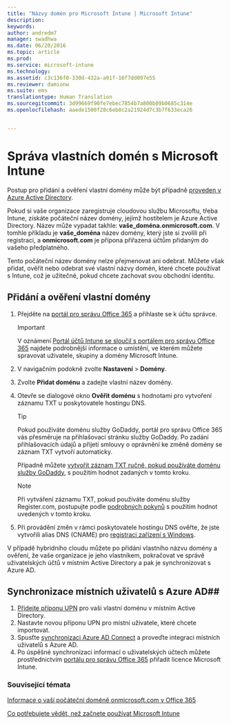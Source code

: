 ```yaml
---
title: "Názvy domén pro Microsoft Intune | Microsoft Intune"
description: 
keywords: 
author: andredm7
manager: swadhwa
ms.date: 06/20/2016
ms.topic: article
ms.prod: 
ms.service: microsoft-intune
ms.technology: 
ms.assetid: c3c136f0-330d-432a-a91f-16f7dd097e55
ms.reviewer: damionw
ms.suite: ems
translationtype: Human Translation
ms.sourcegitcommit: 3d99669f90fe7ebec7854b7a800b09b0685c314e
ms.openlocfilehash: aaede1500f28c6eb8c2a21924d7c3b7f633eca26


---
```




# Správa vlastních domén s Microsoft Intune

Postup pro přidání a ověření vlastní domény může být případně [proveden v Azure Active Directory](https://azure.microsoft.com/en-us/documentation/articles/active-directory-add-domain/).

Pokud si vaše organizace zaregistruje cloudovou službu Microsoftu, třeba Intune, získáte počáteční název domény, jejímž hostitelem je Azure Active Directory. Název může vypadat takhle: **vaše_doména.onmicrosoft.com**. V tomhle příkladu je **vaše_doména** název domény, který jste si zvolili při registraci, a **onmicrosoft.com** je přípona přiřazená účtům přidaným do vašeho předplatného.

Tento počáteční název domény nelze přejmenovat ani odebrat. Můžete však přidat, ověřit nebo odebrat své vlastní názvy domén, které chcete používat s Intune, což je užitečné, pokud chcete zachovat svou obchodní identitu.

## Přidání a ověření vlastní domény 

1. Přejděte na [portál pro správu Office 365](https://portal.office.com/Admin/Default.aspx) a přihlaste se k účtu správce.
    > [!IMPORTANT]
    > V oznámení     [Portál účtů Intune se sloučil s portálem pro správu Office 365](https://docs.microsoft.com/en-us/intune/deploy-use/account-portal-merged-with-Office-365) najdete podrobnější informace o umístění, ve kterém můžete spravovat uživatele, skupiny a domény Microsoft Intune.
2. V navigačním podokně zvolte **Nastavení** &gt; **Domény**.
3. Zvolte **Přidat doménu** a zadejte vlastní název domény.
4. Otevře se dialogové okno **Ověřit doménu** s hodnotami pro vytvoření záznamu TXT u poskytovatele hostingu DNS.
    > [!TIP]
    > Pokud používáte doménu služby GoDaddy, portál pro správu Office 365 vás přesměruje na přihlašovací stránku služby GoDaddy. Po zadání přihlašovacích údajů a přijetí smlouvy o oprávnění ke změně domény se záznam TXT vytvoří automaticky.
    > 
    > Případně můžete [vytvořit záznam TXT ručně, pokud používáte doménu služby GoDaddy](https://support.office.com/en-us/article/Create-DNS-records-at-GoDaddy-for-Office-365-f40a9185-b6d5-4a80-bb31-aa3bb0cab48a?ui=en-US&rs=en-US&ad=US), s použitím hodnot zadaných v tomto kroku.

    > [!NOTE]
    > Při vytváření záznamu TXT, pokud používáte doménu služby Register.com, postupujte podle [podrobných pokynů](https://support.office.com/en-us/article/Create-DNS-records-at-Register-com-for-Office-365-55bd8c38-3316-48ae-a368-4959b2c1684e?ui=en-US&rs=en-US&ad=US#BKMK_verify) s použitím hodnot uvedených v tomto kroku.

5. Při provádění změn v rámci poskytovatele hostingu DNS ověřte, že jste vytvořili alias DNS (CNAME) pro [registraci zařízení s Windows](https://docs.microsoft.com/en-us/intune/deploy-use/set-up-windows-phone-management-with-microsoft-intune).

V případě hybridního cloudu můžete po přidání vlastního názvu domény a ověření, že vaše organizace je jeho vlastníkem, pokračovat ve správě uživatelských účtů v místním Active Directory a pak je synchronizovat s Azure AD.

## Synchronizace místních uživatelů s Azure AD##

1. [Přidejte příponu UPN](https://technet.microsoft.com/en-us/library/cc772007.aspx) pro vaši vlastní doménu v místním Active Directory.
2. Nastavte novou příponu UPN pro místní uživatele, které chcete importovat.
3. Spusťte [synchronizaci Azure AD Connect](https://azure.microsoft.com/en-us/documentation/articles/active-directory-aadconnect/) a proveďte integraci místních uživatelů s Azure AD.
4. Po úspěšné synchronizaci informací o uživatelských účtech můžete prostřednictvím [portálu pro správu Office 365](https://portal.office.com/Admin/Default.aspx) přiřadit licence Microsoft Intune.

### Související témata

[Informace o vaší počáteční doméně onmicrosoft.com v Office 365](https://support.office.com/en-us/article/About-your-initial-onmicrosoft-com-domain-in-Office-365-B9FC3018-8844-43F3-8DB1-1B3A8E9CFD5A?ui=en-US&rs=en-US&ad=US)

[Co potřebujete vědět, než začnete používat Microsoft Intune](what-to-know-before-you-start-microsoft-intune.md)



<!--HONumber=Jun16_HO5-->



